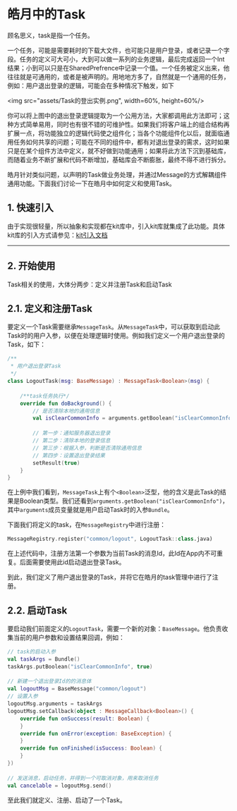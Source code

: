 # 皓月中的Task
顾名思义，task是指一个任务。

一个任务，可能是需要耗时的下载大文件，也可能只是用户登录，或者记录一个字段。任务的定义可大可小，大到可以做一系列的业务逻辑，最后完成返回一个Int结果；小到可以只是在SharedPrefrence中记录一个值。一个任务被定义出来，他往往就是可通用的，或者是被声明的。用地地方多了，自然就是一个通用的任务，例如：用户退出登录的逻辑，可能会在多种情况下触发，如下

<img src="assets/Task的登出实例.png", width=60%, height=60%/>

你可以将上图中的退出登录逻辑提取为一个公用方法，大家都调用此方法即可；这种方式简单易用，同时也有很不错的可维护性。如果我们将客户端上的组合结构再扩展一点，将功能独立的逻辑代码使之组件化；当各个功能组件化以后，就面临通用任务如何共享的问题；可能在不同的组件中，都有对退出登录的需求，这时如果只是在某个组件方法中定义，就不好做到功能通用；如果将此方法下沉到基础库，而随着业务不断扩展和代码不断增加，基础库会不断膨胀，最终不得不进行拆分。

皓月针对类似问题，以声明的Task做业务处理，并通过Message的方式解耦组件通用功能。下面我们讨论一下在皓月中如何定义和使用Task。

## 1. 快速引入
由于实现很轻量，所以抽象和实现都在kit库中，引入kit库就集成了此功能。具体kit库的引入方式请参见：[kit引入文档](/../kit/kit_import.md)

-------

## 2. 开始使用
Task相关的使用，大体分两步：定义并注册Task和启动Task
## 2.1. 定义和注册Task
要定义一个Task需要继承`MessageTask`。从`MessageTask`中，可以获取到启动此Task时的用户入参，以便在处理逻辑时使用。例如我们定义一个用户退出登录的Task，如下：
```kotlin
/**
 * 用户退出登录Task
 */
class LogoutTask(msg: BaseMessage) : MessageTask<Boolean>(msg) {

    /**task任务执行*/
    override fun doBackground() {
        // 是否清除本地的通用信息
        val isClearCommonInfo = arguments.getBoolean("isClearCommonInfo")

        // 第一步：通知服务器退出登录
        // 第二步：清除本地的登录信息
        // 第三步：根据入参，判断是否清除通用信息
        // 第四步：设置退出登录结果
        setResult(true)
    }
}
```
在上例中我们看到，`MessageTask`上有个`<Boolean>`泛型，他的含义是此Task的结果是Boolean类型。我们还看到`arguments.getBoolean("isClearCommonInfo")`，其中`arguments`成员变量就是用户启动Task时的入参`Bundle`。

下面我们将定义的task，在`MessageRegistry`中进行注册：
```kotlin
MessageRegistry.register("common/logout", LogoutTask::class.java)
```
在上述代码中，注册方法第一个参数为当前Task的消息Id，此Id在App内不可重复。后面需要使用此id启动退出登录Task。

到此，我们定义了用户退出登录的Task，并将它在皓月的task管理中进行了注册。

## 2.2. 启动Task
要启动我们前面定义的`LogoutTask`，需要一个新的对象：`BaseMessage`。他负责收集当前的用户参数和设置结果回调，例如：
```kotlin
// task的启动入参
val taskArgs = Bundle()
taskArgs.putBoolean("isClearCommonInfo", true)

// 新建一个退出登录Id的的消息体
val logoutMsg = BaseMessage("common/logout")
// 设置入参
logoutMsg.arguments = taskArgs
logoutMsg.setCallback(object : MessageCallback<Boolean>() {
    override fun onSuccess(result: Boolean) {
    }
    override fun onError(exception: BaseException) {
    }
    override fun onFinished(isSuccess: Boolean) {
    }
})
    
// 发送消息，启动任务，并得到一个可取消对象，用来取消任务
val cancelable = logoutMsg.send()
```

至此我们就定义、注册、启动了一个Task。
